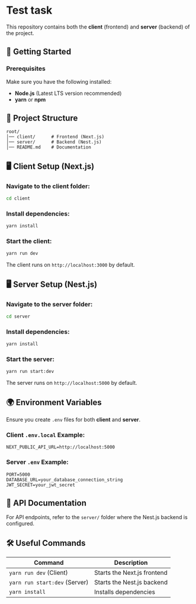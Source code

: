 # Test task

This repository contains both the **client** (frontend) and **server** (backend) of the project.

## 🚀 Getting Started

### Prerequisites
Make sure you have the following installed:
- **Node.js** (Latest LTS version recommended)
- **yarn** or **npm**

## 📂 Project Structure
```
root/
│── client/      # Frontend (Next.js)
│── server/      # Backend (Nest.js)
│── README.md    # Documentation
```

## 🖥️ Client Setup (Next.js)

### Navigate to the client folder:
```sh
cd client
```

### Install dependencies:
```sh
yarn install
```

### Start the client:
```sh
yarn run dev
```

The client runs on `http://localhost:3000` by default.

## 🖥️ Server Setup (Nest.js)

### Navigate to the server folder:
```sh
cd server
```

### Install dependencies:
```sh
yarn install
```

### Start the server:
```sh
yarn run start:dev
```

The server runs on `http://localhost:5000` by default.

## 🌍 Environment Variables
Ensure you create `.env` files for both **client** and **server**.

### Client `.env.local` Example:
```
NEXT_PUBLIC_API_URL=http://localhost:5000
```

### Server `.env` Example:
```
PORT=5000
DATABASE_URL=your_database_connection_string
JWT_SECRET=your_jwt_secret
```

## 📜 API Documentation
For API endpoints, refer to the `server/` folder where the Nest.js backend is configured.

## 🛠️ Useful Commands

| Command           | Description                  |
|------------------|------------------------------|
| `yarn run dev` (Client) | Starts the Next.js frontend |
| `yarn run start:dev` (Server) | Starts the Nest.js backend |
| `yarn install` | Installs dependencies |

